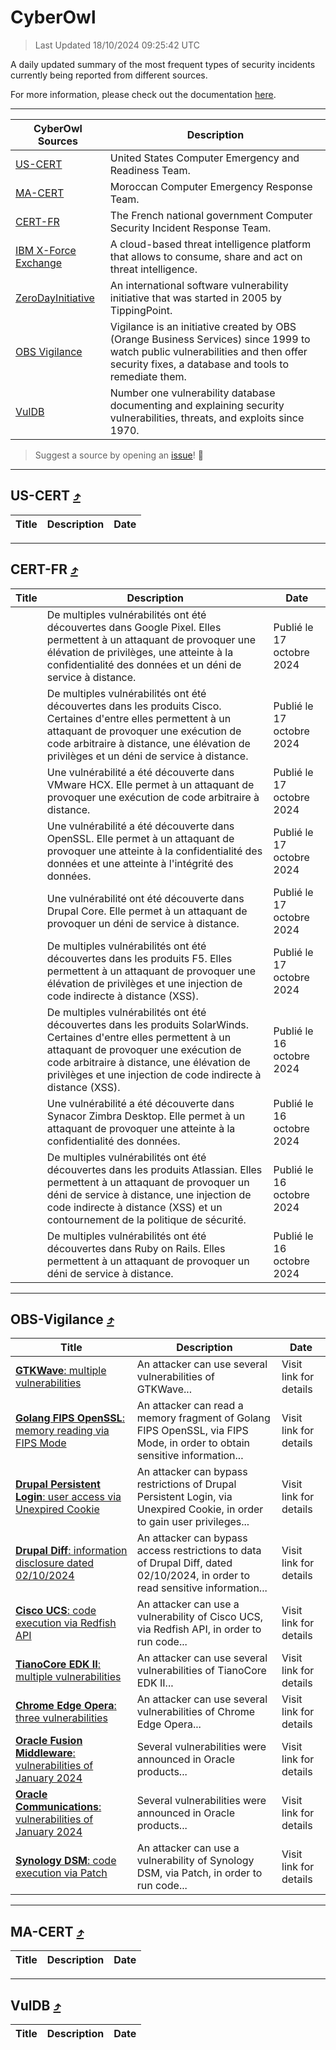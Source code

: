 
 <div id='top'></div>

# CyberOwl

 > Last Updated 18/10/2024 09:25:42 UTC
 
 A daily updated summary of the most frequent types of security incidents currently being reported from different sources.
 
 For more information, please check out the documentation [here](./docs/README.md).
 
 ---
 |CyberOwl Sources|Description|
 |---|---|
 |[US-CERT](#us-cert-arrow_heading_up)|United States Computer Emergency and Readiness Team.|
 |[MA-CERT](#ma-cert-arrow_heading_up)|Moroccan Computer Emergency Response Team.|
 |[CERT-FR](#cert-fr-arrow_heading_up)|The French national government Computer Security Incident Response Team.|
 |[IBM X-Force Exchange](#ibmcloud-arrow_heading_up)|A cloud-based threat intelligence platform that allows to consume, share and act on threat intelligence.|
 |[ZeroDayInitiative](#zerodayinitiative-arrow_heading_up)|An international software vulnerability initiative that was started in 2005 by TippingPoint.|
 |[OBS Vigilance](#obs-vigilance-arrow_heading_up)|Vigilance is an initiative created by OBS (Orange Business Services) since 1999 to watch public vulnerabilities and then offer security fixes, a database and tools to remediate them.|
 |[VulDB](#vuldb-arrow_heading_up)|Number one vulnerability database documenting and explaining security vulnerabilities, threats, and exploits since 1970.|
 
 > Suggest a source by opening an [issue](https://github.com/karimhabush/cyberowl/issues)! :raised_hands:
 ---

## US-CERT [:arrow_heading_up:](#cyberowl)

 |Title|Description|Date|
 |---|---|---|
 
 ---

## CERT-FR [:arrow_heading_up:](#cyberowl)

 |Title|Description|Date|
 |---|---|---|
 |[](https://www.cert.ssi.gouv.fr/avis/CERTFR-2024-AVI-0898/)|De multiples vulnérabilités ont été découvertes dans Google Pixel. Elles permettent à un attaquant de provoquer une élévation de privilèges, une atteinte à la confidentialité des données et un déni de service à distance.|Publié le 17 octobre 2024|
 |[](https://www.cert.ssi.gouv.fr/avis/CERTFR-2024-AVI-0897/)|De multiples vulnérabilités ont été découvertes dans les produits Cisco. Certaines d'entre elles permettent à un attaquant de provoquer une exécution de code arbitraire à distance, une élévation de privilèges et un déni de service à distance.|Publié le 17 octobre 2024|
 |[](https://www.cert.ssi.gouv.fr/avis/CERTFR-2024-AVI-0896/)|Une vulnérabilité a été découverte dans VMware HCX. Elle permet à un attaquant de provoquer une exécution de code arbitraire à distance.|Publié le 17 octobre 2024|
 |[](https://www.cert.ssi.gouv.fr/avis/CERTFR-2024-AVI-0895/)|Une vulnérabilité a été découverte dans OpenSSL. Elle permet à un attaquant de provoquer une atteinte à la confidentialité des données et une atteinte à l'intégrité des données.|Publié le 17 octobre 2024|
 |[](https://www.cert.ssi.gouv.fr/avis/CERTFR-2024-AVI-0894/)|Une vulnérabilité ont été découverte dans Drupal Core. Elle permet à un attaquant de provoquer un déni de service à distance.|Publié le 17 octobre 2024|
 |[](https://www.cert.ssi.gouv.fr/avis/CERTFR-2024-AVI-0893/)|De multiples vulnérabilités ont été découvertes dans les produits F5. Elles permettent à un attaquant de provoquer une élévation de privilèges et une injection de code indirecte à distance (XSS).|Publié le 17 octobre 2024|
 |[](https://www.cert.ssi.gouv.fr/avis/CERTFR-2024-AVI-0892/)|De multiples vulnérabilités ont été découvertes dans les produits SolarWinds. Certaines d'entre elles permettent à un attaquant de provoquer une exécution de code arbitraire à distance, une élévation de privilèges et une injection de code indirecte à distance (XSS).|Publié le 16 octobre 2024|
 |[](https://www.cert.ssi.gouv.fr/avis/CERTFR-2024-AVI-0891/)|Une vulnérabilité a été découverte dans Synacor Zimbra Desktop. Elle permet à un attaquant de provoquer une atteinte à la confidentialité des données.|Publié le 16 octobre 2024|
 |[](https://www.cert.ssi.gouv.fr/avis/CERTFR-2024-AVI-0890/)|De multiples vulnérabilités ont été découvertes dans les produits Atlassian. Elles permettent à un attaquant de provoquer un déni de service à distance, une injection de code indirecte à distance (XSS) et un contournement de la politique de sécurité.|Publié le 16 octobre 2024|
 |[](https://www.cert.ssi.gouv.fr/avis/CERTFR-2024-AVI-0889/)|De multiples vulnérabilités ont été découvertes dans Ruby on Rails. Elles permettent à un attaquant de provoquer un déni de service à distance.|Publié le 16 octobre 2024|
 
 ---

## OBS-Vigilance [:arrow_heading_up:](#cyberowl)

 |Title|Description|Date|
 |---|---|---|
 |[<a href="https://vigilance.fr/vulnerability/GTKWave-multiple-vulnerabilities-43321" class="noirorange"><b>GTKWave</b>: multiple vulnerabilities</a>](https://vigilance.fr/vulnerability/GTKWave-multiple-vulnerabilities-43321)|An attacker can use several vulnerabilities of GTKWave...|Visit link for details|
 |[<a href="https://vigilance.fr/vulnerability/Golang-FIPS-OpenSSL-memory-reading-via-FIPS-Mode-45283" class="noirorange"><b>Golang FIPS OpenSSL</b>: memory reading via FIPS Mode</a>](https://vigilance.fr/vulnerability/Golang-FIPS-OpenSSL-memory-reading-via-FIPS-Mode-45283)|An attacker can read a memory fragment of Golang FIPS OpenSSL, via FIPS Mode, in order to obtain sensitive information...|Visit link for details|
 |[<a href="https://vigilance.fr/vulnerability/Drupal-Persistent-Login-user-access-via-Unexpired-Cookie-45280" class="noirorange"><b>Drupal Persistent Login</b>: user access via Unexpired Cookie</a>](https://vigilance.fr/vulnerability/Drupal-Persistent-Login-user-access-via-Unexpired-Cookie-45280)|An attacker can bypass restrictions of Drupal Persistent Login, via Unexpired Cookie, in order to gain user privileges...|Visit link for details|
 |[<a href="https://vigilance.fr/vulnerability/Drupal-Diff-information-disclosure-dated-02-10-2024-45278" class="noirorange"><b>Drupal Diff</b>: information disclosure dated 02/10/2024</a>](https://vigilance.fr/vulnerability/Drupal-Diff-information-disclosure-dated-02-10-2024-45278)|An attacker can bypass access restrictions to data of Drupal Diff, dated 02/10/2024, in order to read sensitive information...|Visit link for details|
 |[<a href="https://vigilance.fr/vulnerability/Cisco-UCS-code-execution-via-Redfish-API-45274" class="noirorange"><b>Cisco UCS</b>: code execution via Redfish API</a>](https://vigilance.fr/vulnerability/Cisco-UCS-code-execution-via-Redfish-API-45274)|An attacker can use a vulnerability of Cisco UCS, via Redfish API, in order to run code...|Visit link for details|
 |[<a href="https://vigilance.fr/vulnerability/TianoCore-EDK-II-multiple-vulnerabilities-43314" class="noirorange"><b>TianoCore EDK II</b>: multiple vulnerabilities</a>](https://vigilance.fr/vulnerability/TianoCore-EDK-II-multiple-vulnerabilities-43314)|An attacker can use several vulnerabilities of TianoCore EDK II...|Visit link for details|
 |[<a href="https://vigilance.fr/vulnerability/Chrome-Edge-Opera-three-vulnerabilities-43313" class="noirorange"><b>Chrome  Edge  Opera</b>: three vulnerabilities</a>](https://vigilance.fr/vulnerability/Chrome-Edge-Opera-three-vulnerabilities-43313)|An attacker can use several vulnerabilities of Chrome  Edge  Opera...|Visit link for details|
 |[<a href="https://vigilance.fr/vulnerability/Oracle-Fusion-Middleware-vulnerabilities-of-January-2024-43307" class="noirorange"><b>Oracle Fusion Middleware</b>: vulnerabilities of January 2024</a>](https://vigilance.fr/vulnerability/Oracle-Fusion-Middleware-vulnerabilities-of-January-2024-43307)|Several vulnerabilities were announced in Oracle products...|Visit link for details|
 |[<a href="https://vigilance.fr/vulnerability/Oracle-Communications-vulnerabilities-of-January-2024-43305" class="noirorange"><b>Oracle Communications</b>: vulnerabilities of January 2024</a>](https://vigilance.fr/vulnerability/Oracle-Communications-vulnerabilities-of-January-2024-43305)|Several vulnerabilities were announced in Oracle products...|Visit link for details|
 |[<a href="https://vigilance.fr/vulnerability/Synology-DSM-code-execution-via-Patch-43300" class="noirorange"><b>Synology DSM</b>: code execution via Patch</a>](https://vigilance.fr/vulnerability/Synology-DSM-code-execution-via-Patch-43300)|An attacker can use a vulnerability of Synology DSM, via Patch, in order to run code...|Visit link for details|
 
 ---

## MA-CERT [:arrow_heading_up:](#cyberowl)

 |Title|Description|Date|
 |---|---|---|
 
 ---

## VulDB [:arrow_heading_up:](#cyberowl)

 |Title|Description|Date|
 |---|---|---|
 